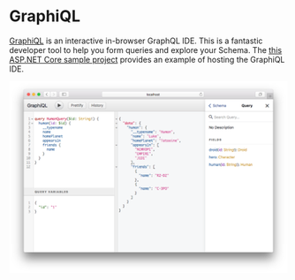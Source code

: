 # GraphiQL

[GraphiQL](https://github.com/graphql/graphiql) is an interactive in-browser GraphQL IDE.  This is a fantastic developer tool to help you form queries and explore your Schema.  The [this ASP.NET Core sample project](https://github.com/graphql-dotnet/examples/tree/master/src/AspNetCoreCustom) provides an example of hosting the GraphiQL IDE.

![](graphiql.png)

